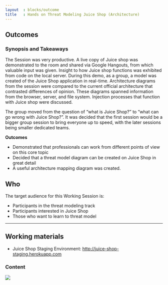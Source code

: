 ```yaml
---
layout  : blocks/outcome
title   : Hands on Threat Modeling Juice Shop (Architecture)
---
```



## Outcomes

### Synopsis and Takeaways

The Session was very productive. A live copy of Juice shop was demonstrated to the room and shared via Google Hangouts, from which valuable input was given. Insight to how Juice shop functions was exhibited from code on the local server. During this demo, as a group, a model was created of the Juice Shop application in real-time.
Architecture diagrams from the session were compared to the current official architecture that contrasted differences of opinion. These diagrams spanned information from the browser, server, and file system. Injection processes that function with Juice shop were discussed. 
 
The group moved from the question of “what is Juice Shop?” to “what can go wrong with Juice Shop?”.  It was decided that the first session would be a bigger group session to bring everyone up to speed, with the later sessions being smaller dedicated teams. 

**Outcomes** 

- Demonstrated that professionals can work from different points of view on this core topic 
- Decided that a threat model diagram can be created on Juice Shop in great detail
- A useful architecture mapping diagram was created. 

## Who

The target audience for this Working Session is:

- Participants in the threat modeling track
- Participants interested in Juice Shop
- Those who want to learn to threat model

--- 

## Working materials

* Juice Shop Staging Environment: <http://juice-shop-staging.herokuapp.com>

### Content

[![](https://raw.githubusercontent.com/OWASP/owasp-summit-2017/master/Working-Sessions/Threat-Model/whiteboard-photos/AM-1-Picture-1.jpg)](https://raw.githubusercontent.com/OWASP/owasp-summit-2017/master/Working-Sessions/Threat-Model/whiteboard-photos/AM-1-Picture-1.jpg)
